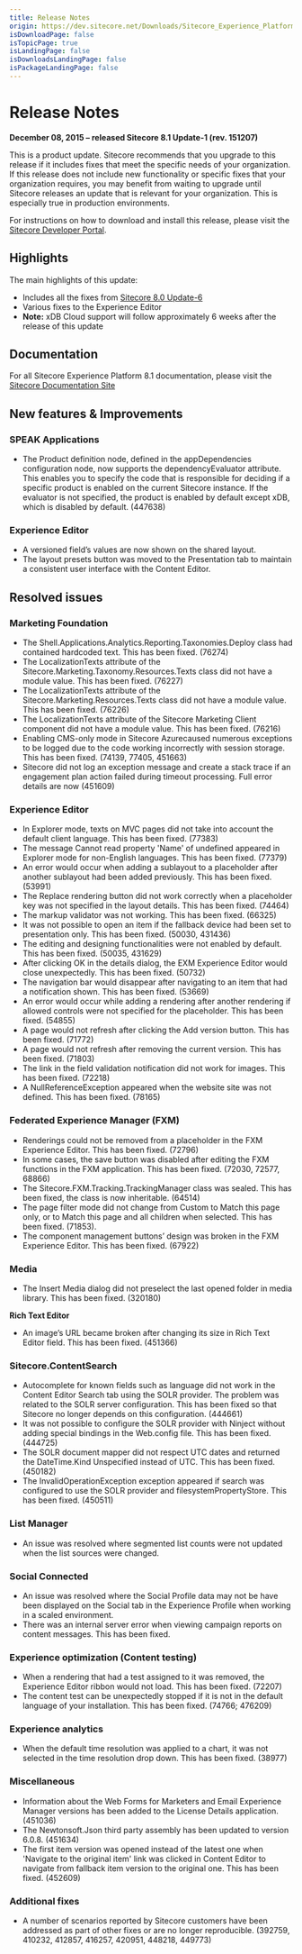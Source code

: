 ```yaml
---
title: Release Notes
origin: https://dev.sitecore.net/Downloads/Sitecore_Experience_Platform/Sitecore_81/Sitecore_Experience_Platform_81_Update1/Release_Notes
isDownloadPage: false
isTopicPage: true
isLandingPage: false
isDownloadsLandingPage: false
isPackageLandingPage: false
---
```


# Release Notes

**December 08, 2015 – released Sitecore 8.1 Update-1 (rev. 151207)**

This is a product update. Sitecore recommends that you upgrade to this release if it includes fixes that meet the specific needs of your organization. If this release does not include new functionality or specific fixes that your organization requires, you may benefit from waiting to upgrade until Sitecore releases an update that is relevant for your organization. This is especially true in production environments.

For instructions on how to download and install this release, please visit the [Sitecore Developer Portal](/downloads/Sitecore_Experience_Platform/Sitecore_81/Sitecore_Experience_Platform_81_Update1).

## Highlights

The main highlights of this update:

-   Includes all the fixes from [Sitecore 8.0 Update-6](/downloads/Sitecore_Experience_Platform/8_0/Sitecore_Experience_Platform_80_Update6/Release_Notes)
-   Various fixes to the Experience Editor
-   **Note:** xDB Cloud support will follow approximately 6 weeks after the release of this update

## Documentation

For all Sitecore Experience Platform 8.1 documentation, please visit the [Sitecore Documentation Site](http://doc.sitecore.net/)

## New features & Improvements

### SPEAK Applications

-   The Product definition node, defined in the appDependencies configuration node, now supports the dependencyEvaluator attribute. This enables you to specify the code that is responsible for deciding if a specific product is enabled on the current Sitecore instance. If the evaluator is not specified, the product is enabled by default except xDB, which is disabled by default. (447638)

### Experience Editor

-   A versioned field’s values are now shown on the shared layout.
-   The layout presets button was moved to the Presentation tab to maintain a consistent user interface with the Content Editor.

## Resolved issues

### Marketing Foundation

-   The Shell.Applications.Analytics.Reporting.Taxonomies.Deploy class had contained hardcoded text. This has been fixed. (76274)
-   The LocalizationTexts attribute of the Sitecore.Marketing.Taxonomy.Resources.Texts class did not have a module value. This has been fixed. (76227)
-   The LocalizationTexts attribute of the Sitecore.Marketing.Resources.Texts class did not have a module value. This has been fixed. (76226)
-   The LocalizationTexts attribute of the Sitecore Marketing Client component did not have a module value. This has been fixed. (76216)
-   Enabling CMS-only mode in Sitecore Azurecaused numerous exceptions to be logged due to the code working incorrectly with session storage. This has been fixed. (74139, 77405, 451663)
-   Sitecore did not log an exception message and create a stack trace if an engagement plan action failed during timeout processing. Full error details are now (451609)

### Experience Editor

-   In Explorer mode, texts on MVC pages did not take into account the default client language. This has been fixed. (77383)
-   The message Cannot read property 'Name' of undefined appeared in Explorer mode for non-English languages. This has been fixed. (77379)
-   An error would occur when adding a sublayout to a placeholder after another sublayout had been added previously. This has been fixed. (53991)
-   The Replace rendering button did not work correctly when a placeholder key was not specified in the layout details. This has been fixed. (74464)
-   The markup validator was not working. This has been fixed. (66325)
-   It was not possible to open an item if the fallback device had been set to presentation only. This has been fixed. (50030, 431436)
-   The editing and designing functionalities were not enabled by default. This has been fixed. (50035, 431629)
-   After clicking OK in the details dialog, the EXM Experience Editor would close unexpectedly. This has been fixed. (50732)
-   The navigation bar would disappear after navigating to an item that had a notification shown. This has been fixed. (53669)
-   An error would occur while adding a rendering after another rendering if allowed controls were not specified for the placeholder. This has been fixed. (54855)
-   A page would not refresh after clicking the Add version button. This has been fixed. (71772)
-   A page would not refresh after removing the current version. This has been fixed. (71803)
-   The link in the field validation notification did not work for images. This has been fixed. (72218)
-   A NullReferenceException appeared when the website site was not defined. This has been fixed. (78165)

### Federated Experience Manager (FXM)

-   Renderings could not be removed from a placeholder in the FXM Experience Editor. This has been fixed. (72796)
-   In some cases, the save button was disabled after editing the FXM functions in the FXM application. This has been fixed. (72030, 72577, 68866)
-   The Sitecore.FXM.Tracking.TrackingManager class was sealed. This has been fixed, the class is now inheritable. (64514)
-   The page filter mode did not change from Custom to Match this page only, or to Match this page and all children when selected. This has been fixed. (71853).
-   The component management buttons’ design was broken in the FXM Experience Editor. This has been fixed. (67922)

### Media

-   The Insert Media dialog did not preselect the last opened folder in media library. This has been fixed. (320180)

**Rich Text Editor**

-   An image’s URL became broken after changing its size in Rich Text Editor field. This has been fixed. (451366)

### Sitecore.ContentSearch

-   Autocomplete for known fields such as language did not work in the Content Editor Search tab using the SOLR provider. The problem was related to the SOLR server configuration. This has been fixed so that Sitecore no longer depends on this configuration. (444661)
-   It was not possible to configure the SOLR provider with Ninject without adding special bindings in the Web.config file. This has been fixed. (444725)
-   The SOLR document mapper did not respect UTC dates and returned the DateTime.Kind Unspecified instead of UTC. This has been fixed. (450182)
-   The InvalidOperationException exception appeared if search was configured to use the SOLR provider and filesystemPropertyStore. This has been fixed. (450511)

### List Manager

-   An issue was resolved where segmented list counts were not updated when the list sources were changed.

### Social Connected

-   An issue was resolved where the Social Profile data may not be have been displayed on the Social tab in the Experience Profile when working in a scaled environment.
-   There was an internal server error when viewing campaign reports on content messages. This has been fixed.

### Experience optimization (Content testing)

-   When a rendering that had a test assigned to it was removed, the Experience Editor ribbon would not load. This has been fixed. (72207)
-   The content test can be unexpectedly stopped if it is not in the default language of your installation. This has been fixed. (74766; 476209)

### Experience analytics

-   When the default time resolution was applied to a chart, it was not selected in the time resolution drop down. This has been fixed. (38977)

### Miscellaneous

-   Information about the Web Forms for Marketers and Email Experience Manager versions has been added to the License Details application. (451036)
-   The Newtonsoft.Json third party assembly has been updated to version 6.0.8. (451634)
-   The first item version was opened instead of the latest one when 'Navigate to the original item' link was clicked in Content Editor to navigate from fallback item version to the original one. This has been fixed. (452609)

### Additional fixes

-   A number of scenarios reported by Sitecore customers have been addressed as part of other fixes or are no longer reproducible. (392759, 410232, 412857, 416257, 420951, 448218, 449773)